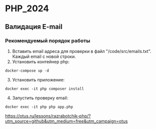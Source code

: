 # PHP_2024

## Валидация E-mail

### Рекомендуемый порядок работы

1. Вставить email адреса для проверки в файл "/code/src/emails.txt". Каждый email с новой строки.
2. Установить контейнер php:

```
docker-compose up -d
```

3. Установить приложение:

```
docker exec -it php composer install
```

4. Запустить проверку email:

```
docker exec -it php php app.php
```

https://otus.ru/lessons/razrabotchik-php/?utm_source=github&utm_medium=free&utm_campaign=otus
